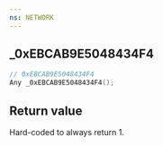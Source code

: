 ```yaml
---
ns: NETWORK
---
```

## _0xEBCAB9E5048434F4

```c
// 0xEBCAB9E5048434F4
Any _0xEBCAB9E5048434F4();
```

## Return value
Hard-coded to always return 1.